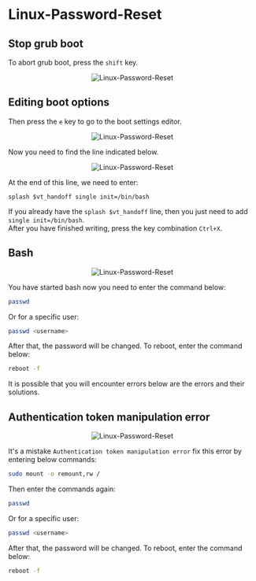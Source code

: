# Linux-Password-Reset


## Stop grub boot
To abort grub boot, press the `shift` key. 
 

<p align="center"> 
  <img src="https://user-images.githubusercontent.com/107058068/175105442-4c6bab28-9c1c-43aa-9f53-0d6cf797d073.png" alt="Linux-Password-Reset">
</p>

## Editing boot options
Then press the `e` key to go to the boot settings editor.
 

<p align="center"> 
  <img src="https://user-images.githubusercontent.com/107058068/175105519-bdf5aa01-004e-4bb6-9f5e-60efabfdc7f6.png" alt="Linux-Password-Reset">
</p>


Now you need to find the line indicated below. 
 

<p align="center"> 
  <img src="https://user-images.githubusercontent.com/107058068/175105914-536cd7d3-55ed-48d3-a382-418eb5898135.png" alt="Linux-Password-Reset">
</p>

At the end of this line, we need to enter:
```
splash $vt_handoff single init=/bin/bash
```
If you already have the `splash $vt_handoff` line, then you just need to add `single init=/bin/bash`.<br>
After you have finished writing, press the key combination `Ctrl+X`.

## Bash

 

<p align="center"> 
  <img src="https://user-images.githubusercontent.com/107058068/175107713-c968fedd-5e8b-49bc-9194-57ddbbb3185d.png" alt="Linux-Password-Reset">
</p>


You have started bash now you need to enter the command below:
```bash
passwd
```
Or for a specific user:
```bash
passwd <username>
```
After that, the password will be changed. To reboot, enter the command below:
```bash
reboot -f
```
It is possible that you will encounter errors below are the errors and their solutions.




## Authentication token manipulation error
 
 <p align="center"> 
  <img src="https://user-images.githubusercontent.com/107058068/175108090-07abc23c-01da-4e03-b4a7-157ca6211543.png" alt="Linux-Password-Reset">
</p>
 
It's a mistake `Authentication token manipulation error` fix this error by entering below commands:
```bash
sudo mount -o remount,rw /
```

Then enter the commands again:
```bash
passwd
```
Or for a specific user:
```bash
passwd <username>
```
After that, the password will be changed. To reboot, enter the command below:
```bash
reboot -f
```

 

